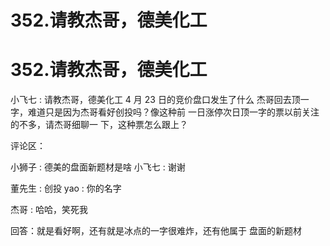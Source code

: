 # 352.请教杰哥，德美化工

# 352.请教杰哥，德美化工

小飞七 : 请教杰哥，德美化工 4 月 23 日的竞价盘口发生了什么 杰哥回去顶一字，难道只是因为杰哥看好创投吗？像这种前 一日涨停次日顶一字的票以前关注的不多，请杰哥细聊一 下，这种票怎么跟上？

评论区：

小狮子 : 德美的盘面新题材是啥 小飞七 : 谢谢

董先生 : 创投 yao : 你的名字

杰哥 : 哈哈，笑死我

回答：就是看好啊，还有就是冰点的一字很难炸，还有他属于 盘面的新题材